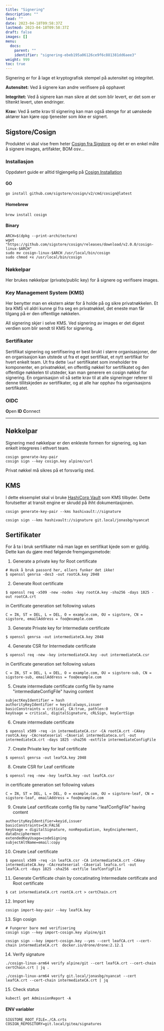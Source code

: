 ```yaml
---
title: "Signering"
description: ""
lead: ""
date: 2023-04-18T09:58:37Z
lastmod: 2023-04-18T09:58:37Z
draft: false
images: []
menu:
  docs:
    parent: ""
    identifier: "signering-ebeb195a06126ce9f6c881381dd6aee3"
weight: 999
toc: true
---
```


Signering er for å lage et kryptografisk stempel på autensitet og integritet.

**Autensitet:**
Ved å signere kan andre verifisere på opphavet

**Integritet:**
Ved å signere kan man sikre at det som blir levert, er det som er tiltenkt levert, uten endringer.

**Krav:**
Ved å sette krav til signering kan man også stenge for at uønskede aktører kan kjøre opp tjenester som ikke er signert.

## Sigstore/Cosign
Produktet vi skal vise frem heter [Cosign fra Sigstore](https://docs.sigstore.dev/) og det er en enkel måte å signere images, artifakter, BOM osv...

### Installasjon
Oppdatert guide er alltid tilgjengelig på [Cosign Installation](https://docs.sigstore.dev/cosign/installation/)

#### GO
```shell
go install github.com/sigstore/cosign/v2/cmd/cosign@latest
```

#### Homebrew
```shell
brew install cosign
```

#### Binary
```shell
ARCH=$(dpkg --print-architecture)
wget "https://github.com/sigstore/cosign/releases/download/v2.0.0/cosign-linux-$ARCH"
sudo mv cosign-linux-$ARCH /usr/local/bin/cosign
sudo chmod +x /usr/local/bin/cosign
```

### Nøkkelpar
Her brukes nøkkelpar (private/public key) for å signere og verifisere images.

### Key Management System (KMS)
Her benytter man en ekstern aktør for å holde på og sikre privatnøkkelen. Et bra KMS vil aldri kunne gi fra seg en privatnøkkel, det eneste man får tilgang på er den offentlige nøkkelen.

All signering skjer i selve KMS. Ved signering av images er det digest verdien som blir sendt til KMS for signering.

### Sertifikater
Sertifikat signering og sertifisering er best brukt i større organisasjoner, der en organisasjon kan utstede ut fra et eget sertifikat, et nytt sertifikat for hvert enkelt team. Ut fra dette `leaf` sertifikatet som inneholder tre komponenter, en privatnøkkel, en offentlig nøkkel for sertifikatet og den offentlige nøkkelen til utsteder, kan man generere en cosign nøkkel for signering. En organisasjon vil så sette krav til at alle signeringer referer til denne tillitskjeden av sertifikater, og at alle har opphav fra organisasjons sertifikatet.

### OIDC
**O**pen **ID** **C**onnect

---

## Nøkkelpar

Signering med nøkkelpar er den enkleste formen for signering, og kan enkelt integreres i ethvert team.

```shell
cosign generate-key-pair
cosign sign --key cosign.key alpine/curl
```

Privat nøkkel må sikres på et forsvarlig sted.

## KMS

I dette eksemplet skal vi bruke [HashiCorp Vault](/vault/) som KMS tilbyder. Dette forutsetter at transit engine er skrudd på ihht dokumentasjonen.

```shell
cosign generate-key-pair --kms hashivault://signature

cosign sign --kms hashivault://signature git.local/jonasbg/nyancat
```

## Sertifikater

For å ta i bruk sertifikater må man lage en sertifikat kjede som er gyldig. Dette kan du gjøre med følgende fremgangsmetode:

1. Generate a private key for Root certificate

```shell
# Husk å bruk passord her, ellers funker det ikke!
$ openssl genrsa -des3 -out rootCA.key 2048
```

2. Generate Root certificate

```shell
$ openssl req -x509 -new -nodes -key rootCA.key -sha256 -days 1825 -out rootCA.crt
```

in Certificate generation set following values
```
C = IN, ST = DEL, L = DEL, O = example.com, OU = sigstore, CN = sigstore, emailAddress = foo@example.com
```


3. Generate Private key for Intermediate certificate

```shell
$ openssl genrsa -out intermediateCA.key 2048
```

4. Generate CSR for Intermediate certificate

```shell
$ openssl req -new -key intermediateCA.key -out intermediateCA.csr
```

in Certificate generation set following values
```
C = IN, ST = DEL, L = DEL, O = example.com, OU = sigstore-sub, CN = sigstore-sub, emailAddress = foo@example.com
```

5. Create intermediate certificate config file by name "intermediateConfigFile" having content

```
subjectKeyIdentifier = hash
authorityKeyIdentifier = keyid:always,issuer
basicConstraints = critical, CA:true, pathlen:0
keyUsage = critical, digitalSignature, cRLSign, keyCertSign
```


6. Create intermediate certificate

```shell
$ openssl x509 -req -in intermediateCA.csr -CA rootCA.crt -CAkey rootCA.key -CAcreateserial -CAserial intermediateca.srl -out intermediateCA.crt -days 1825 -sha256 -extfile intermediateConfigFile
```

7. Create Private key for leaf certificate

```shell
$ openssl genrsa -out leafCA.key 2048
```

8. Create CSR for Leaf certificate

```shell
$ openssl req -new -key leafCA.key -out leafCA.csr
```

in certificate generation set following values
```
C = IN, ST = DEL, L = DEL, O = example.com, OU = sigstore-leaf, CN = sigstore-leaf, emailAddress = foo@example.com
```

9. Create Leaf certificate config file by name "leafConfigFile" having content

```
authorityKeyIdentifier=keyid,issuer
basicConstraints=CA:FALSE
keyUsage = digitalSignature, nonRepudiation, keyEncipherment, dataEncipherment
extendedKeyUsage=codeSigning
subjectAltName=email:copy
```


10. Create Leaf certificate

```shell
$ openssl x509 -req -in leafCA.csr -CA intermediateCA.crt -CAkey intermediateCA.key -CAcreateserial -CAserial leafca.srl -out leafCA.crt -days 1825 -sha256 -extfile leafConfigFile
```



11. Generate Certificate chain by concatinating Intermediate certificate and Root certificate

```shell
$ cat intermediateCA.crt rootCA.crt > certChain.crt
```



12. Import key

```shell
cosign import-key-pair --key leafCA.key
```



13. Sign cosign

```shell
# Fungerer bare med verifisering
cosign sign --key import-cosign.key alpine/git

cosign sign --key import-cosign.key --yes --cert leafCA.crt --cert-chain intermediateCA.crt  docker.io/drone/drone:2.12.1

```

14. Verify signature
```shell
./cosign-linux-arm64 verify alpine/git --cert leafCA.crt --cert-chain certChain.crt | jq .

./cosign-linux-arm64 verify git.local/jonasbg/nyancat --cert leafCA.crt --cert-chain intermediateCA.crt | jq
```

15. Check status
```shell
kubectl get AdmissionReport -A
```

#### ENV variabler
```shell
SIGSTORE_ROOT_FILE=./CA.crts
COSIGN_REPOSITORY=git.local/gitea/signatures
```